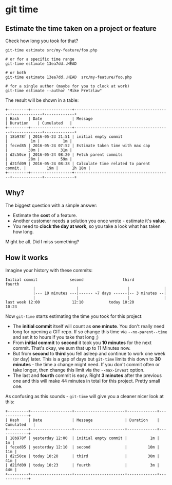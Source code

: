 # git time

## Estimate the time taken on a project or feature

Check how long you took for that?

    git-time estimate src/my-feature/foo.php
    
    # or for a specific time range
    git-time estimate 13ea7dd..HEAD
    
    # or both
    git-time estimate 13ea7dd..HEAD  src/my-feature/foo.php
    
    # for a single author (maybe for you to clock at work)
    git-time estimate --author "Mike Pretzlaw"


The result will be shown in a table:

    +---------+------------------+------------------------------------------+-------------+-------------+
    | Hash    | Date             | Message                                  | Duration    | Cumulated   |
    +---------+------------------+------------------------------------------+-------------+-------------+
    | 18b978f | 2016-05-23 21:51 | initial empty commit                     |          1m |          1m |
    | feced85 | 2016-05-24 07:52 | Estimate taken time with max cap         |         30m |         31m |
    | d2c50ce | 2016-05-24 08:20 | Fetch parent commits                     |         28m |         59m |
    | d21fd09 | 2016-05-24 08:38 | Calculate time related to parent commit. |         19m |      1h 18m |
    +---------+------------------+------------------------------------------+-------------+-------------+


## Why?

The biggest question with a simple answer:

- Estimate the **cost** of a feature.
- Another customer needs a solution you once wrote - estimate it's **value**.
- You need to **clock the day at work**, so you take a look what has taken how long.

Might be all. Did I miss something?


## How it works

Imagine your history with these commits:

    Initial commit              second                 third          fourth
                |                  |                     |               |
                |--- 10 minutes ---|------ ~7 days ------|-- 3 minutes --|
                |                  |                     |               |
    last week 12:00              12:10           today 10:20           10:23
    

Now `git-time` starts estimating the time you took for this project:

- The **initial commit** itself will count as **one minute**.
  You don't really need long for opening a GIT repo.
  If so change this time via `--no-parent--time` and set it to hours if you take that long ;)
- From **initial commit** to **second** it took you **10 minutes** for the next commit.
  That's okay, we sum that up to 11 Minutes now.
- But from **second** to **third** you fell asleep and continue to work one week (or day) later.
  This is a gap of days but `git-time` limits this down to **30 minutes** - the time a change might need.
  If you don't commit often or take longer, then change this limit via the `--max-invest` option.
- The last and **fourth** commit is easy.
  Right **3 minutes** after the previous one and this will make 44 minutes in total for this project.
  Pretty small one.

As confusing as this sounds - `git-time` will give you a cleaner nicer look at this:

    +---------+------------------+----------------------+-------------+-------------+
    | Hash    | Date             | Message              | Duration    | Cumulated   |
    +---------+------------------+----------------------+-------------+-------------+
    | 18b978f | yesterday 12:00  | initial empty commit |          1m |          1m |
    | feced85 | yesterday 12:10  | second               |         10m |         11m |
    | d2c50ce | today 10:20      | third                |         30m |         41m |
    | d21fd09 | today 10:23      | fourth               |          3m |         44m |
    +---------+------------------+----------------------+-------------+-------------+
